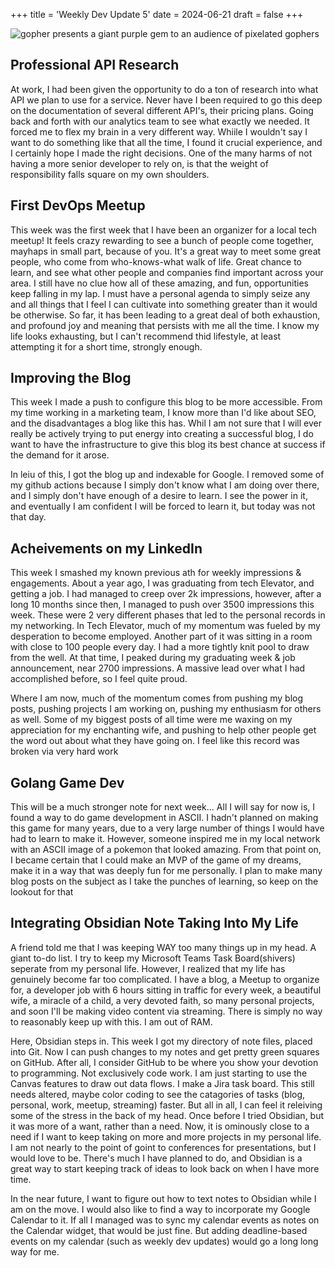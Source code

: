 
+++
title = 'Weekly Dev Update 5'
date = 2024-06-21
draft = false 
+++

![gopher presents a giant purple gem to an audience of pixelated gophers](/obsidian_presentation.webp)

## Professional API Research

At work, I had been given the opportunity to do a ton of research into what API we plan to use for a service. Never have I been required to go this deep on the documentation of several different API's, their pricing plans. Going back and forth with our analytics team to see what exactly we needed. It forced me to flex my brain in a very different way. Whiile I wouldn't say I want to do something like that all the time, I found it crucial experience, and I certainly hope I made the right decisions. One of the many harms of not having a more senior developer to rely on, is that the weight of responsibility falls square on my own shoulders.

## First DevOps Meetup
This week was the first week that I have been an organizer for a local tech meetup! It feels crazy rewarding to see a bunch of people come together, mayhaps in small part, because of you. It's a great way to meet some great people, who come from who-knows-what walk of life. Great chance to learn, and see what other people and companies find important across your area. I still have no clue how all of these amazing, and fun, opportunities keep falling in my lap. I must have a personal agenda to simply seize any and all things that I feel I can cultivate into something greater than it would be otherwise. So far, it has been leading to a great deal of both exhaustion, and profound joy and meaning that persists with me all the time. I know my life looks exhausting, but I can't recommend thid lifestyle, at least attempting it for a short time, strongly enough.

## Improving the Blog

This week I made a push to configure this blog to be more accessible. From my time working in a marketing team, I know more than I'd like about SEO, and the disadvantages a blog like this has. Whil I am not sure that I will ever really be actively trying to put energy into creating a successful blog, I do want to have the infrastructure to give this blog its best chance at success if the demand for it arose. 

In leiu of this, I got the blog up and indexable for Google. I removed some of my github actions because I simply don't know what I am doing over there, and I simply don't have enough of a desire to learn. I see the power in it, and eventually I am confident I will be forced to learn it, but today was not that day.

## Acheivements on my LinkedIn

This week I smashed my known previous ath for weekly impressions & engagements. About a year ago, I was graduating from tech Elevator, and getting a job. I had managed to creep over 2k impressions, however, after a long 10 months since then, I managed to push over 3500 impressions this week. These were 2 very different phases that led to the personal records in my networking. In Tech Elevator, much of my momentum was fueled by my desperation to become employed. Another part of it was sitting in a room with close to 100 people every day. I had a more tightly knit pool to draw from the well. At that time, I peaked during my graduating week & job announcement, near 2700 impressions. A massive lead over what I had accomplished before, so I feel quite proud.

Where I am now, much of the momentum comes from pushing my blog posts, pushing projects I am working on, pushing my enthusiasm for others as well. Some of my biggest posts of all time were me waxing on my appreciation for my enchanting wife, and pushing to help other people get the word out about what they have going on. I feel like this record was broken via very hard work

## Golang Game Dev

This will be a much stronger note for next week... All I will say for now is, I found a way to do game development in ASCII. I hadn't planned on making this game for many years, due to a very large number of things I would have had to learn to make it. However, someone inspired me in my local network with an ASCII image of a pokemon that looked amazing. From that point on, I became certain that I could make an MVP of the game of my dreams, make it in a way that was deeply fun for me personally. I plan to make many blog posts on the subject as I take the punches of learning, so keep on the lookout for that

## Integrating Obsidian Note Taking Into My Life

A friend told me that I was keeping WAY too many things up in my head. A giant to-do list. I try to keep my Microsoft Teams Task Board(shivers) seperate from my personal life. However, I realized that my life has genuinely become far too complicated. I have a blog, a Meetup to organize for, a developer job with 6 hours sitting in traffic for every week, a beautiful wife, a miracle of a child, a very devoted faith, so many personal projects, and soon I'll be making video content via streaming. There is simply no way to reasonably keep up with this. I am out of RAM. 

Here, Obsidian steps in. This week I got my directory of note files, placed into Git. Now I can push changes to my notes and get pretty green squares on GitHub. After all, I consider GitHub to be where you show your devotion to programming. Not exclusively code work. I am just starting to use the Canvas features to draw out data flows. I make a Jira task board. This still needs altered, maybe color coding to see the catagories of tasks (blog, personal, work, meetup, streaming) faster. But all in all, I can feel it releiving some of the stress in the back of my head. Once before I tried Obsidian, but it was more of a want, rather than a need. Now, it is ominously close to a need if I want to keep taking on more and more projects in my personal life. I am not nearly to the point of goint to conferences for presentations, but I would love to be. There's much I have planned to do, and Obsidian is a great way to start keeping track of ideas to look back on when I have more time.

In the near future, I want to figure out how to text notes to Obsidian while I am on the move. I would also like to find a way to incorporate my Google Calendar to it. If all I managed was to sync my calendar events as notes on the Calendar widget, that would be just fine. But adding deadline-based events on my calendar (such as weekly dev updates) would go a long long way for me.